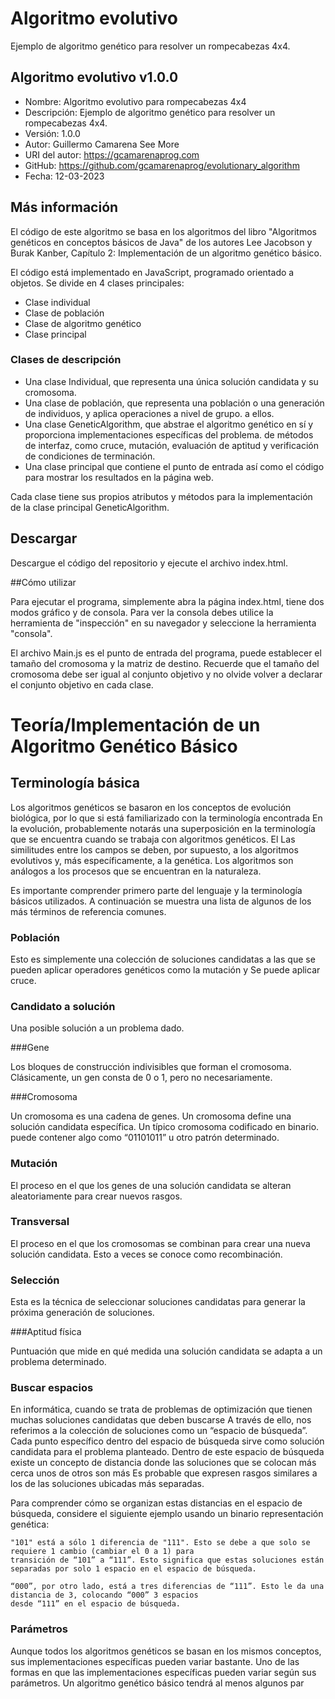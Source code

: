 # Algoritmo evolutivo

Ejemplo de algoritmo genético para resolver un rompecabezas 4x4.

## Algoritmo evolutivo v1.0.0

- Nombre: Algoritmo evolutivo para rompecabezas 4x4
- Descripción: Ejemplo de algoritmo genético para resolver un rompecabezas 4x4.
- Versión: 1.0.0
- Autor: Guillermo Camarena See More
- URI del autor: https://gcamarenaprog.com
- GitHub: https://github.com/gcamarenaprog/evolutionary_algorithm
- Fecha: 12-03-2023

## Más información

El código de este algoritmo se basa en los algoritmos del libro "Algoritmos genéticos en conceptos básicos de Java" de los autores Lee
Jacobson y Burak Kanber, Capítulo 2: Implementación de un algoritmo genético básico.

El código está implementado en JavaScript, programado orientado a objetos. Se divide en 4 clases principales:

- Clase individual
- Clase de población
- Clase de algoritmo genético
- Clase principal

### Clases de descripción

- Una clase Individual, que representa una única solución candidata y su cromosoma.
- Una clase de población, que representa una población o una generación de individuos, y aplica operaciones a nivel de grupo.
  a ellos.
- Una clase GeneticAlgorithm, que abstrae el algoritmo genético en sí y proporciona implementaciones específicas del problema.
  de métodos de interfaz, como cruce, mutación, evaluación de aptitud y verificación de condiciones de terminación.
- Una clase principal que contiene el punto de entrada así como el código para mostrar los resultados en la página web.

Cada clase tiene sus propios atributos y métodos para la implementación de la clase principal GeneticAlgorithm.

## Descargar

Descargue el código del repositorio y ejecute el archivo index.html.

##Cómo utilizar

Para ejecutar el programa, simplemente abra la página index.html, tiene dos modos gráfico y de consola. Para ver la consola debes
utilice la herramienta de "inspección" en su navegador y seleccione la herramienta "consola".

El archivo Main.js es el punto de entrada del programa, puede establecer el tamaño del cromosoma y la matriz de destino.
Recuerde que el tamaño del cromosoma debe ser igual al conjunto objetivo y no olvide volver a declarar el conjunto objetivo en
cada clase.

# Teoría/Implementación de un Algoritmo Genético Básico

## Terminología básica

Los algoritmos genéticos se basaron en los conceptos de evolución biológica, por lo que si está familiarizado con la terminología encontrada
En la evolución, probablemente notarás una superposición en la terminología que se encuentra cuando se trabaja con algoritmos genéticos. El
Las similitudes entre los campos se deben, por supuesto, a los algoritmos evolutivos y, más específicamente, a la genética.
Los algoritmos son análogos a los procesos que se encuentran en la naturaleza.

Es importante comprender primero parte del lenguaje y la terminología básicos utilizados. A continuación se muestra una lista de algunos de los más
términos de referencia comunes.

### Población

Esto es simplemente una colección de soluciones candidatas a las que se pueden aplicar operadores genéticos como la mutación y
Se puede aplicar cruce.

### Candidato a solución

Una posible solución a un problema dado.

###Gene

Los bloques de construcción indivisibles que forman el cromosoma. Clásicamente, un gen consta de 0 o 1, pero no
necesariamente.

###Cromosoma

Un cromosoma es una cadena de genes. Un cromosoma define una solución candidata específica. Un típico cromosoma codificado en binario.
puede contener algo como “01101011” u otro patrón determinado.

### Mutación

El proceso en el que los genes de una solución candidata se alteran aleatoriamente para crear nuevos rasgos.

### Transversal

El proceso en el que los cromosomas se combinan para crear una nueva solución candidata. Esto a veces se conoce como
recombinación.

### Selección

Esta es la técnica de seleccionar soluciones candidatas para generar la próxima generación de soluciones.

###Aptitud física

Puntuación que mide en qué medida una solución candidata se adapta a un problema determinado.

### Buscar espacios

En informática, cuando se trata de problemas de optimización que tienen muchas soluciones candidatas que deben buscarse
A través de ello, nos referimos a la colección de soluciones como un “espacio de búsqueda”. Cada punto específico dentro del espacio de búsqueda sirve
como solución candidata para el problema planteado. Dentro de este espacio de búsqueda existe un concepto de distancia donde las soluciones
que se colocan más cerca unos de otros son más
Es probable que expresen rasgos similares a los de las soluciones ubicadas más separadas.

Para comprender cómo se organizan estas distancias en el espacio de búsqueda, considere el siguiente ejemplo usando un binario
representación genética:

```
"101" está a sólo 1 diferencia de "111". Esto se debe a que solo se requiere 1 cambio (cambiar el 0 a 1) para
transición de “101” a “111”. Esto significa que estas soluciones están separadas por solo 1 espacio en el espacio de búsqueda.
```

```
“000”, por otro lado, está a tres diferencias de “111”. Esto le da una distancia de 3, colocando “000” 3 espacios
desde “111” en el espacio de búsqueda.
```

### Parámetros

Aunque todos los algoritmos genéticos se basan en los mismos conceptos, sus implementaciones específicas pueden variar bastante. Uno
de las formas en que las implementaciones específicas pueden variar según sus parámetros. Un algoritmo genético básico tendrá al menos algunos
par